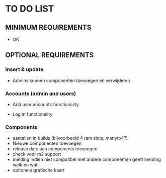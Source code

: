 # TO DO LIST
## MINIMUM REQUIREMENTS
- OK
## OPTIONAL REQUIREMENTS
### Insert & update

- Admins kunnen componenten toevoegen en verwijderen


### Accounts (admin and users)
- Add user accounts functionality

- Log in functionality


### Components
- aantallen in builds (bijvoorbeeld 4 ram slots, manyto4?)
- Nieuwe componenten toevoegen
- release date aan components toevoegen
- check voor m2 support
- melding indien niet compatibel met andere componenten geeft melding welk en wat
- optionele grafische kaart